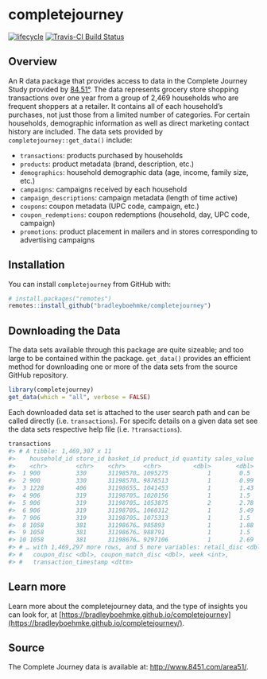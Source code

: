 
<!-- README.md is generated from README.Rmd. Please edit that file -->

# completejourney

[![lifecycle](https://img.shields.io/badge/lifecycle-maturing-brightgreen.svg)](https://www.tidyverse.org/lifecycle/#stable)
[![Travis-CI Build
Status](https://travis-ci.org/bradleyboehmke/completejourney.svg?branch=master)](https://travis-ci.org/bradleyboehmke/completejourney)

## Overview

An R data package that provides access to data in the Complete Journey
Study provided by [84.51°](http://www.8451.com). The data represents
grocery store shopping transactions over one year from a group of 2,469
households who are frequent shoppers at a retailer. It contains all of
each household’s purchases, not just those from a limited number of
categories. For certain households, demographic information as well as
direct marketing contact history are included. The data sets provided by
`completejourney::get_data()` include:

  - `transactions`: products purchased by households
  - `products`: product metadata (brand, description, etc.)
  - `demographics`: household demographic data (age, income, family
    size, etc.)
  - `campaigns`: campaigns received by each household
  - `campaign_descriptions`: campaign metadata (length of time active)
  - `coupons`: coupon metadata (UPC code, campaign, etc.)
  - `coupon_redemptions`: coupon redemptions (household, day, UPC code,
    campaign)
  - `promotions`: product placement in mailers and in stores
    corresponding to advertising campaigns

## Installation

You can install `completejourney` from GitHub with:

``` r
# install.packages("remotes")
remotes::install_github("bradleyboehmke/completejourney")
```

## Downloading the Data

The data sets available through this package are quite sizeable; and too
large to be contained within the package. `get_data()` provides an
efficient method for downloading one or more of the data sets from the
source GitHub repository.

``` r
library(completejourney)
get_data(which = "all", verbose = FALSE)
```

Each downloaded data set is attached to the user search path and can be
called directly (i.e. `transactions`). For specifc details on a given
data set see the data sets respective help file (i.e. `?transactions`).

``` r
transactions
#> # A tibble: 1,469,307 x 11
#>    household_id store_id basket_id product_id quantity sales_value
#>    <chr>        <chr>    <chr>     <chr>         <dbl>       <dbl>
#>  1 900          330      31198570… 1095275           1        0.5 
#>  2 900          330      31198570… 9878513           1        0.99
#>  3 1228         406      31198655… 1041453           1        1.43
#>  4 906          319      31198705… 1020156           1        1.5 
#>  5 906          319      31198705… 1053875           2        2.78
#>  6 906          319      31198705… 1060312           1        5.49
#>  7 906          319      31198705… 1075313           1        1.5 
#>  8 1058         381      31198676… 985893            1        1.88
#>  9 1058         381      31198676… 988791            1        1.5 
#> 10 1058         381      31198676… 9297106           1        2.69
#> # … with 1,469,297 more rows, and 5 more variables: retail_disc <dbl>,
#> #   coupon_disc <dbl>, coupon_match_disc <dbl>, week <int>,
#> #   transaction_timestamp <dttm>
```

## Learn more

Learn more about the completejourney data, and the type of insights you
can look for, at
[https://bradleyboehmke.github.io/completejourney](https://bradleyboehmke.github.io/completejourney/).

## Source

The Complete Journey data is available at:
<http://www.8451.com/area51/>.
